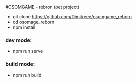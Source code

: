 #OSOMGAME - rebron (pet project)

- git clone https://github.com/Dimitreee/osomgame_reborn
- cd osomage_reborn
- npm install

### dev mode:
- npm run serve
### build mode:
- npm run build